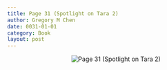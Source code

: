 ```yaml
---
title: Page 31 (Spotlight on Tara 2)
author: Gregory M Chen
date: 0031-01-01
category: Book
layout: post
---
```


<p style="text-align:center;"><img src="{{site.baseurl}}/assets/Graphics_v3.3/Page31_Spotlight-on-Tara-2.png" alt="Page 31 (Spotlight on Tara 2)" style="max-height: calc(100vh - 30px - 100px);"/></p>
